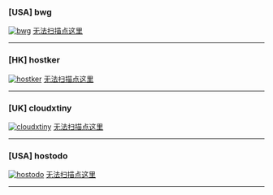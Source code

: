 ### [**USA**] bwg
[![bwg][1]][1]
[无法扫描点这里][100]

- - - -

### [**HK**] hostker
[![hostker][2]][2]
[无法扫描点这里][101]

- - - -

### [**UK**] cloudxtiny
[![cloudxtiny][3]][3]
[无法扫描点这里][102]

- - - -

### [**USA**] hostodo
[![hostodo][4]][4]
[无法扫描点这里][103]

- - - -


 [1]: https://api.flxxyz.com/qr/image/f5smkce460000?size=300
 [2]: https://api.flxxyz.com/qr/image/1qdd6620dg000?size=300
 [3]: https://api.flxxyz.com/qr/image/b51ekp7svn800?size=300
 [4]: https://api.flxxyz.com/qr/image/d3s33qm0jc000?size=300

 [100]: ./account/bwg.md
 [101]: ./account/hostker.md
 [102]: ./account/cloudxtiny.md
 [103]: ./account/hostodo.md

